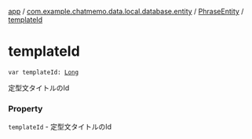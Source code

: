 [app](../../index.md) / [com.example.chatmemo.data.local.database.entity](../index.md) / [PhraseEntity](index.md) / [templateId](./template-id.md)

# templateId

`var templateId: `[`Long`](https://kotlinlang.org/api/latest/jvm/stdlib/kotlin/-long/index.html)

定型文タイトルのId

### Property

`templateId` - 定型文タイトルのId